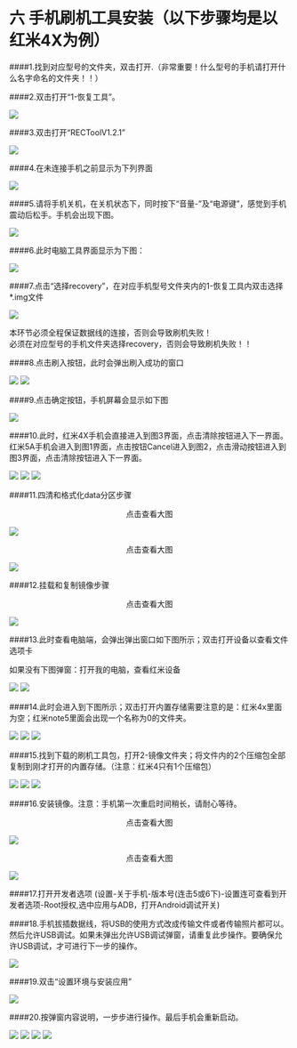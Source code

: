 #  六 手机刷机工具安装（以下步骤均是以红米4X为例）

####1.找到对应型号的文件夹，双击打开.<span class='rem1boldred'>（非常重要！什么型号的手机请打开什么名字命名的文件夹！！）</span>

####2.双击打开“1-恢复工具”。

<img src='/assets/6.6.2.1.png'>


####3.双击打开“RECToolV1.2.1”

<img src='/assets/6.6.3.1.png'>

####4.在未连接手机之前显示为下列界面

<img src='/assets/6.6.4.1.png'>

####5.请将手机关机，在关机状态下，<span class='rem1boldred'>同时按下“音量-”及“电源键”</span>，感觉到手机震动后松手。手机会出现下图。

<img src='/assets/6.6.5.1.png'>

####6.此时电脑工具界面显示为下图：

<img src='/assets/6.6.6.1.png'>

####7.点击“选择recovery”，在<span class='rem1boldred'>对应手机型号文件夹内</span>的1-恢复工具内双击选择<span class='rem1boldred'>*.img文件
</span>

<img src='/assets/6.6.7.1.png'>

<span class='rem1boldred'>本环节必须全程保证数据线的连接，否则会导致刷机失败！<br>必须在对应型号的手机文件夹选择recovery，否则会导致刷机失败！！
</span>

####8.点击刷入按钮，此时会弹出刷入成功的窗口

<img src='/assets/6.6.8.1.png'>

<img src='/assets/6.6.8.2.png'>

####9.点击确定按钮，手机屏幕会显示如下图

<img src='/assets/6.6.9.1.png'>

####10.此时，红米4X手机会直接进入到图3界面，点击<span class='rem1boldred'>清除按钮</span>进入下一界面。红米5A手机会进入到图1界面，点击按钮Cancel进入到图2，点击滑动按钮进入到图3界面，点击清除按钮进入下一界面。

<img src='/assets/6.6.10.1.png'>

<img src='/assets/6.6.10.2.png'>

<img src='/assets/6.6.10.3.png'>


####11.四清和格式化data分区步骤

<center>点击查看大图</center>

<a href='/assets/6.6.11.1.png' target='_blank'><img src='/assets/6.6.11.1.png'></a>

<center>点击查看大图</center>

<a href='/assets/6.6.11.2.png' target='_blank'><img src='/assets/6.6.11.2.png'></a>


####12.挂载和复制镜像步骤

<center>点击查看大图</center>

<a href='/assets/6.6.12.1.png' target='_blank'><img src='/assets/6.6.12.1.png'></a>

####13.此时查看电脑端，会弹出弹出窗口如下图所示；双击打开设备以查看文件选项卡

<span class='rem1boldred'>如果没有下图弹窗：打开我的电脑，查看红米设备</span>

<img src='/assets/6.6.13.1.png'>

<img src='/assets/6.6.13.2.png'>

####14.此时会进入到下图所示；双击打开<span class='rem1boldred'>内置存储</span>需要注意的是：红米4x里面为空；红米note5里面会出现一个名称为0的文件夹。

<img src='/assets/6.6.14.1.png'>

<img src='/assets/6.6.14.2.png'>

<img src='/assets/6.6.14.3.png'>


####15.找到下载的刷机工具包，打开2-镜像文件夹；将文件内的2个压缩包全部复制到刚才打开的<span class='rem1boldred'>内置存储。（注意：红米4只有1个压缩包）</span>

<img src='/assets/6.6.15.1.png'>

<img src='/assets/6.6.15.2.png'>

<img src='/assets/6.6.15.3.png'>

####16.安装镜像。<span class='rem1boldred'>注意：手机第一次重启时间稍长，请耐心等待。</span>

<center>点击查看大图</center>

<a href='/assets/6.6.16.1.png' target='_blank'><img src='/assets/6.6.16.1.png'></a>

<center>点击查看大图</center>

<a href='/assets/6.6.16.2.png' target='_blank'><img src='/assets/6.6.16.2.png'></a>


####17.打开开发者选项 (设置-关于手机-版本号(连击5或6下)-设置连可查看到开发者选项-Root授权,选中应用与ADB，打开Android调试开关)

####18.手机拔插数据线，<span class='rem1boldred'>将USB的使用方式改成传输文件或者传输照片都可以。</span>然后允许USB调试。如果未弹出允许USB调试弹窗，请重复此步操作。<span class='rem1boldred'>要确保允许USB调试，才可进行下一步的操作。</span>

<img src='/assets/6.6.18.1.png'>

####19.双击<span class='rem1boldred'>“设置环境与安装应用”</span>

<img src='/assets/6.6.19.1.png'>

####20.按弹窗内容说明，一步步进行操作。最后手机会重新启动。

<img src='/assets/6.6.20.1.png'>

<img src='/assets/6.6.20.2.png'>

<img src='/assets/6.6.20.3.png'>

<img src='/assets/6.6.20.4.png'>






















